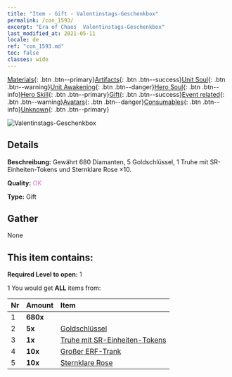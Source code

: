 ```yaml
---
title: "Item - Gift - Valentinstags-Geschenkbox"
permalink: /con_1593/
excerpt: "Era of Chaos  Valentinstags-Geschenkbox"
last_modified_at: 2021-05-11
locale: de
ref: "con_1593.md"
toc: false
classes: wide
---
```

 [Materials](/ItemsDE/){: .btn .btn--primary}[Artifacts](/ItemsDE/Artifacts/){: .btn .btn--success}[Unit Soul](/ItemsDE/UnitSoul/){: .btn .btn--warning}[Unit Awakening](/ItemsDE/UnitAwakening/){: .btn .btn--danger}[Hero Soul](/ItemsDE/HeroSoul/){: .btn .btn--info}[Hero Skill](/ItemsDE/HeroSkill/){: .btn .btn--primary}[Gift](/ItemsDE/Gift/){: .btn .btn--success}[Event related](/ItemsDE/Events/){: .btn .btn--warning}[Avatars](/ItemsDE/Avatars/){: .btn .btn--danger}[Consumables](/ItemsDE/Consumables/){: .btn .btn--info}[Unknown](/ItemsDE/Unknown/){: .btn .btn--primary}

 ![Valentinstags-Geschenkbox](/images/t/i_907205.png)

## Details
 **Beschreibung:** Gewährt 680 Diamanten, 5 Goldschlüssel, 1 Truhe mit SR-Einheiten-Tokens und Sternklare Rose ×10.

 **Quality:** <span style="color: #DA70D6">OK</span>

 **Type:** Gift

## Gather

  None

## This item contains:

 **Required Level to open:** 1

 1 You would get **ALL** items  from:

  | Nr | Amount |     Item    |
  |:---|:-------|:------------|
  | 1 |  **680x** | <i class="fas fa-gem"/> |  | 
  | 2 |  **5x** | [Goldschlüssel](/ItemsDE/con_783/) |  | 
  | 3 |  **1x** | [Truhe mit SR-Einheiten-Tokens](/ItemsDE/con_1597/) |  | 
  | 4 |  **10x** | [Großer ERF-Trank](/ItemsDE/con_702/) |  | 
  | 5 |  **10x** | [Sternklare Rose](/ItemsDE/con_812/) |  | 
